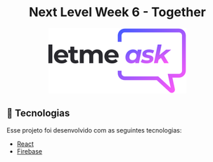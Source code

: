 <h1 align="center">Next Level Week 6 - Together</h1>

<p align="center">
<img src="./.github/logo.svg"/>
</p>

## 🚀 Tecnologias

Esse projeto foi desenvolvido com as seguintes tecnologias:

- [React](https://reactjs.org)
- [Firebase](https://firebase.google.com/)

